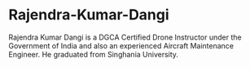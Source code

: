 # Rajendra-Kumar-Dangi
Rajendra Kumar Dangi is a DGCA Certified Drone Instructor under the Government of India and also an experienced Aircraft Maintenance Engineer. He graduated from Singhania University.
